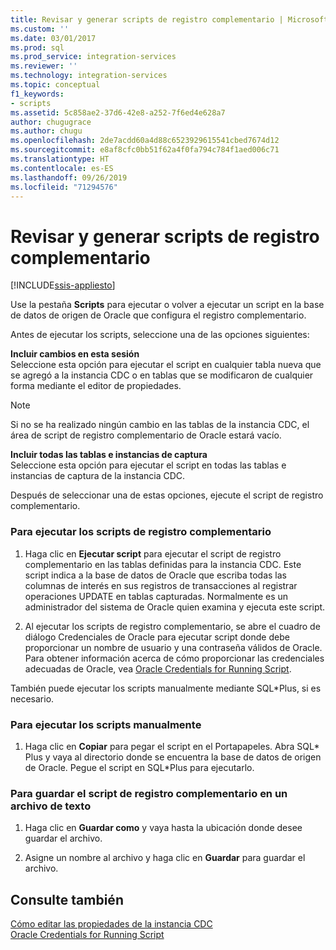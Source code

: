 ```yaml
---
title: Revisar y generar scripts de registro complementario | Microsoft Docs
ms.custom: ''
ms.date: 03/01/2017
ms.prod: sql
ms.prod_service: integration-services
ms.reviewer: ''
ms.technology: integration-services
ms.topic: conceptual
f1_keywords:
- scripts
ms.assetid: 5c858ae2-37d6-42e8-a252-7f6ed4e628a7
author: chugugrace
ms.author: chugu
ms.openlocfilehash: 2de7acdd60a4d88c6523929615541cbed7674d12
ms.sourcegitcommit: e8af8cfc0bb51f62a4f0fa794c784f1aed006c71
ms.translationtype: HT
ms.contentlocale: es-ES
ms.lasthandoff: 09/26/2019
ms.locfileid: "71294576"
---
```

# <a name="review-and-generate-supplemental-logging-scripts"></a>Revisar y generar scripts de registro complementario

[!INCLUDE[ssis-appliesto](../../includes/ssis-appliesto-ssvrpluslinux-asdb-asdw-xxx.md)]


  Use la pestaña **Scripts** para ejecutar o volver a ejecutar un script en la base de datos de origen de Oracle que configura el registro complementario.  
  
 Antes de ejecutar los scripts, seleccione una de las opciones siguientes:  
  
 **Incluir cambios en esta sesión**  
 Seleccione esta opción para ejecutar el script en cualquier tabla nueva que se agregó a la instancia CDC o en tablas que se modificaron de cualquier forma mediante el editor de propiedades.  
  
> [!NOTE]  
>  Si no se ha realizado ningún cambio en las tablas de la instancia CDC, el área de script de registro complementario de Oracle estará vacío.  
  
 **Incluir todas las tablas e instancias de captura**  
 Seleccione esta opción para ejecutar el script en todas las tablas e instancias de captura de la instancia CDC.  
  
 Después de seleccionar una de estas opciones, ejecute el script de registro complementario.  
  
### <a name="to-run-the-supplemental-logging-scripts"></a>Para ejecutar los scripts de registro complementario  
  
1.  Haga clic en **Ejecutar script** para ejecutar el script de registro complementario en las tablas definidas para la instancia CDC. Este script indica a la base de datos de Oracle que escriba todas las columnas de interés en sus registros de transacciones al registrar operaciones UPDATE en tablas capturadas. Normalmente es un administrador del sistema de Oracle quien examina y ejecuta este script.  
  
2.  Al ejecutar los scripts de registro complementario, se abre el cuadro de diálogo Credenciales de Oracle para ejecutar script donde debe proporcionar un nombre de usuario y una contraseña válidos de Oracle. Para obtener información acerca de cómo proporcionar las credenciales adecuadas de Oracle, vea [Oracle Credentials for Running Script](../../integration-services/change-data-capture/oracle-credentials-for-running-script.md).  
  
 También puede ejecutar los scripts manualmente mediante SQL\*Plus, si es necesario.  
  
### <a name="to-run-the-scripts-manually"></a>Para ejecutar los scripts manualmente  
  
1.  Haga clic en **Copiar** para pegar el script en el Portapapeles. Abra SQL* Plus y vaya al directorio donde se encuentra la base de datos de origen de Oracle. Pegue el script en SQL\*Plus para ejecutarlo.  
  
### <a name="to-save-the-supplemental-logging-script-in-a-text-file"></a>Para guardar el script de registro complementario en un archivo de texto  
  
1.  Haga clic en **Guardar como** y vaya hasta la ubicación donde desee guardar el archivo.  
  
2.  Asigne un nombre al archivo y haga clic en **Guardar** para guardar el archivo.  
  
## <a name="see-also"></a>Consulte también  
 [Cómo editar las propiedades de la instancia CDC](../../integration-services/change-data-capture/how-to-edit-the-cdc-instance-properties.md)   
 [Oracle Credentials for Running Script](../../integration-services/change-data-capture/oracle-credentials-for-running-script.md)  
  
  
